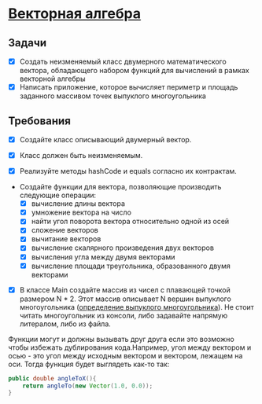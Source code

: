 # [Векторная алгебра](https://docs.google.com/document/d/1U4NhALkNJIo5D-ef72iq5RWG153p23Qre4L6bxnUfPA/edit?tab=t.0#heading=h.hvdz6ln2bwxi)

## Задачи

* [X] Создать неизменяемый класс двумерного математического вектора, обладающего набором функций для вычислений в рамках векторной алгебры
* [X] Написать приложение, которое вычисляет периметр и площадь заданного массивом точек выпуклого многоугольника

## Требования

* [X] Создайте класс описывающий двумерный вектор.
* [X] Класс должен быть неизменяемым.

* [X] Реализуйте методы hashCode и equals согласно их контрактам.

* Создайте функции для вектора, позволяющие производить следующие операции:
  * [X] вычисление длины вектора
  * [X] умножение вектора на число
  * [X] найти угол поворота вектора относительно одной из осей
  * [X] сложение векторов
  * [X] вычитание векторов
  * [X] вычисление скалярного произведения двух векторов
  * [X] вычисления угла между двумя векторами
  * [X] вычисление площади треугольника, образованного двумя векторами

* [X] В классе Main создайте массив из чисел с плавающей точкой размером N * 2. Этот массив описывает N вершин выпуклого многоугольника ([определение выпуклого многоугольника](https://www.napishem.ru/spravochnik/matematika/parallelogramm-svojstva-vidy-formuly-priznaki/mnogougolnik-vypuklyj-mnogougolnik-chetyrehugolnik.html)). Не стоит читать многоугольник из консоли, либо задавайте напрямую литералом, либо из файла.

Функции могут и должны вызывать друг друга если это возможно чтобы избежать дублирования кода.Например, угол между вектором и осью - это угол между исходным вектором и вектором, лежащем на оси. Тогда функция будет выглядеть как-то так:

```java
public double angleToX(){
    return angleTo(new Vector(1.0, 0.0));
}
```
